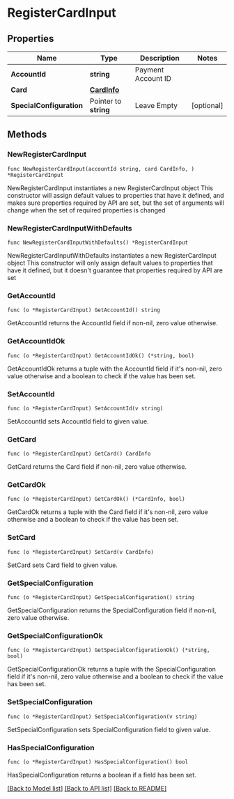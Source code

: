 # RegisterCardInput

## Properties

Name | Type | Description | Notes
------------ | ------------- | ------------- | -------------
**AccountId** | **string** | Payment Account ID | 
**Card** | [**CardInfo**](CardInfo.md) |  | 
**SpecialConfiguration** | Pointer to **string** | Leave Empty | [optional] 

## Methods

### NewRegisterCardInput

`func NewRegisterCardInput(accountId string, card CardInfo, ) *RegisterCardInput`

NewRegisterCardInput instantiates a new RegisterCardInput object
This constructor will assign default values to properties that have it defined,
and makes sure properties required by API are set, but the set of arguments
will change when the set of required properties is changed

### NewRegisterCardInputWithDefaults

`func NewRegisterCardInputWithDefaults() *RegisterCardInput`

NewRegisterCardInputWithDefaults instantiates a new RegisterCardInput object
This constructor will only assign default values to properties that have it defined,
but it doesn't guarantee that properties required by API are set

### GetAccountId

`func (o *RegisterCardInput) GetAccountId() string`

GetAccountId returns the AccountId field if non-nil, zero value otherwise.

### GetAccountIdOk

`func (o *RegisterCardInput) GetAccountIdOk() (*string, bool)`

GetAccountIdOk returns a tuple with the AccountId field if it's non-nil, zero value otherwise
and a boolean to check if the value has been set.

### SetAccountId

`func (o *RegisterCardInput) SetAccountId(v string)`

SetAccountId sets AccountId field to given value.


### GetCard

`func (o *RegisterCardInput) GetCard() CardInfo`

GetCard returns the Card field if non-nil, zero value otherwise.

### GetCardOk

`func (o *RegisterCardInput) GetCardOk() (*CardInfo, bool)`

GetCardOk returns a tuple with the Card field if it's non-nil, zero value otherwise
and a boolean to check if the value has been set.

### SetCard

`func (o *RegisterCardInput) SetCard(v CardInfo)`

SetCard sets Card field to given value.


### GetSpecialConfiguration

`func (o *RegisterCardInput) GetSpecialConfiguration() string`

GetSpecialConfiguration returns the SpecialConfiguration field if non-nil, zero value otherwise.

### GetSpecialConfigurationOk

`func (o *RegisterCardInput) GetSpecialConfigurationOk() (*string, bool)`

GetSpecialConfigurationOk returns a tuple with the SpecialConfiguration field if it's non-nil, zero value otherwise
and a boolean to check if the value has been set.

### SetSpecialConfiguration

`func (o *RegisterCardInput) SetSpecialConfiguration(v string)`

SetSpecialConfiguration sets SpecialConfiguration field to given value.

### HasSpecialConfiguration

`func (o *RegisterCardInput) HasSpecialConfiguration() bool`

HasSpecialConfiguration returns a boolean if a field has been set.


[[Back to Model list]](../README.md#documentation-for-models) [[Back to API list]](../README.md#documentation-for-api-endpoints) [[Back to README]](../README.md)


